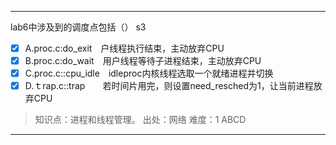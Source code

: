 ---
lab6中涉及到的调度点包括（） s3
- [x] A.proc.c:do_exit　户线程执行结束，主动放弃CPU
- [x] B.proc.c:do_wait　用户线程等待子进程结束，主动放弃CPU
- [x] C.proc.c::cpu_idle　idleproc内核线程选取一个就绪进程并切换
- [x] D.ｔrap.c::trap　　若时间片用完，则设置need_resched为1，让当前进程放弃CPU

> 知识点：进程和线程管理。
> 出处：网络
> 难度：1
> ABCD

---